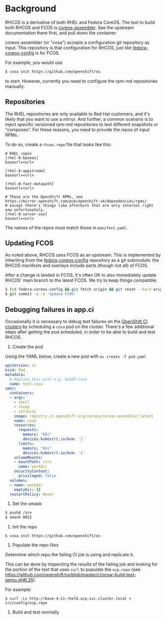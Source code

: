 # Background

RHCOS is a derivative of both RHEL and Fedora CoreOS.  The tool
to build both RHCOS and FCOS is [coreos-assembler](https://github.com/coreos/coreos-assembler/).
See the upstream documentation there first, and pull down
the container.

coreos-assembler (or "cosa") accepts a configuration git repository
as input.  This repository is that configuration for RHCOS,
just like [fedora-coreos-config](https://github.com/coreos/fedora-coreos-config)
is for FCOS.

For example, you would use

```bash
$ cosa init https://github.com/openshift/os
```

to start.  However, currently you need to configure
the rpm-md repositories manually:

## Repositories

The RHEL repositories are only available to Red Hat customers,
and it's likely that you want to use a mirror.  And further,
a common scenario is to inject specific versioned rpm-md repositories
to test different snapshots or "composes".  For these reasons,
you need to provide the repos of input RPMs.

To do so, create a `rhcos.repo` file that looks like this:

```text
# RHEL repos
[rhel-8-baseos]
baseurl=<url>

[rhel-8-appstream]
baseurl=<url>

[rhel-8-fast-datapath]
baseurl=<url>

# These are the OpenShift RPMs, see https://mirror.openshift.com/pub/openshift-v4/dependencies/rpms/
# except there's things like afterburn that are only internal right now unfortunately.
[rhel-8-server-ose]
baseurl=<url>
```

The names of the repos must match those in `manifest.yaml`.

## Updating FCOS

As noted above, RHCOS uses FCOS as an upstream.  This is implemented
by inheriting from the [fedora-coreos-config](https://github.com/coreos/fedora-coreos-config/)
repository as a git submodule; the RHCOS manifests and overlays include parts (though not all)
of FCOS.

After a change is landed in FCOS, it's often OK to also immediately update RHCOS' main
branch to the latest FCOS.  We try to keep things compatible.

```bash
$ (cd fedora-coreos-config && git fetch origin && git reset --hard origin/testing-devel)
$ git commit -a -m 'Update FCOS'
```

## Debugging failures in app.ci

Occasionally it is necessary to debug test failures on the [OpenShift CI clusters](https://docs.ci.openshift.org/docs/getting-started/useful-links/#clusters)
by scheduling a `cosa` pod on the cluster.  There's a few additional steps after
getting the pod scheduled, in order to be able to build and test RHCOS.

1. Create the pod

Using the YAML below, create a new pod with `oc create -f pod.yaml`

```yaml
apiVersion: v1
kind: Pod
metadata:
  # Replace this with e.g. $USER-cosa
  name: test-cosa
spec:
  containers:
  - args:
    - shell
    - sleep
    - infinity
    image: registry.ci.openshift.org/coreos/coreos-assembler:latest
    name: cosa
    resources:
      requests:
        memory: "6Gi"
        devices.kubevirt.io/kvm: '1'
      limits:
        memory: "6Gi"
        devices.kubevirt.io/kvm: '1'
    volumeMounts:
    - mountPath: /srv
      name: workdir
    securityContext:
      privileged: false
  volumes:
  - name: workdir
    emptyDir: {}
  restartPolicy: Never
```

1. Set the umask

```bash
$ pushd /srv
$ umask 0022
```

1. Init the repo

`$ cosa init https://github.com/openshift/os`

1. Populate the repo files

Determine which repo the failing CI job is using and replicate it.

This can be done by inspecting the results of the failing job and looking for
the portion of the test that uses `curl` to populate the `ocp.repo` (see <https://github.com/openshift/os/blob/master/ci/prow-build-test-qemu.sh#L35>).

For example:

`$ curl -Ls http://base-4-11-rhel8.ocp.svc.cluster.local > src/config/ocp.repo`

1. Build and test normally
